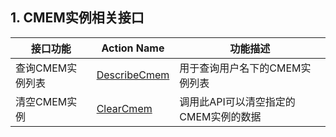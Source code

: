 ## 1. CMEM实例相关接口

| 接口功能 | Action Name | 功能描述 |
|---------|---------|---------|
| 查询CMEM实例列表 | [DescribeCmem](http://tcecqpoc.fsphere.cn/doc/api/261/%E6%9F%A5%E8%AF%A2CMEM%E5%AE%9E%E4%BE%8B%E5%88%97%E8%A1%A8) | 用于查询用户名下的CMEM实例列表|
| 清空CMEM实例 | [ClearCmem](http://tcecqpoc.fsphere.cn/doc/api/261/%E6%B8%85%E7%A9%BACMEM%E5%AE%9E%E4%BE%8B) | 调用此API可以清空指定的CMEM实例的数据|
